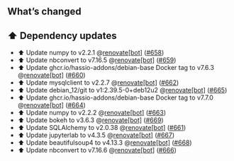 ## What’s changed

## ⬆️ Dependency updates

- ⬆️ Update numpy to v2.2.1 @[renovate[bot]](https://github.com/apps/renovate) ([#658](https://github.com/hassio-addons/addon-jupyterlab/pull/658))
- ⬆️ Update nbconvert to v7.16.5 @[renovate[bot]](https://github.com/apps/renovate) ([#659](https://github.com/hassio-addons/addon-jupyterlab/pull/659))
- ⬆️ Update ghcr.io/hassio-addons/debian-base Docker tag to v7.6.3 @[renovate[bot]](https://github.com/apps/renovate) ([#660](https://github.com/hassio-addons/addon-jupyterlab/pull/660))
- ⬆️ Update mysqlclient to v2.2.7 @[renovate[bot]](https://github.com/apps/renovate) ([#662](https://github.com/hassio-addons/addon-jupyterlab/pull/662))
- ⬆️ Update debian_12/git to v1:2.39.5-0+deb12u2 @[renovate[bot]](https://github.com/apps/renovate) ([#665](https://github.com/hassio-addons/addon-jupyterlab/pull/665))
- ⬆️ Update ghcr.io/hassio-addons/debian-base Docker tag to v7.7.0 @[renovate[bot]](https://github.com/apps/renovate) ([#664](https://github.com/hassio-addons/addon-jupyterlab/pull/664))
- ⬆️ Update numpy to v2.2.2 @[renovate[bot]](https://github.com/apps/renovate) ([#663](https://github.com/hassio-addons/addon-jupyterlab/pull/663))
- ⬆️ Update bokeh to v3.6.3 @[renovate[bot]](https://github.com/apps/renovate) ([#669](https://github.com/hassio-addons/addon-jupyterlab/pull/669))
- ⬆️ Update SQLAlchemy to v2.0.38 @[renovate[bot]](https://github.com/apps/renovate) ([#661](https://github.com/hassio-addons/addon-jupyterlab/pull/661))
- ⬆️ Update jupyterlab to v4.3.5 @[renovate[bot]](https://github.com/apps/renovate) ([#667](https://github.com/hassio-addons/addon-jupyterlab/pull/667))
- ⬆️ Update beautifulsoup4 to v4.13.3 @[renovate[bot]](https://github.com/apps/renovate) ([#668](https://github.com/hassio-addons/addon-jupyterlab/pull/668))
- ⬆️ Update nbconvert to v7.16.6 @[renovate[bot]](https://github.com/apps/renovate) ([#666](https://github.com/hassio-addons/addon-jupyterlab/pull/666))

